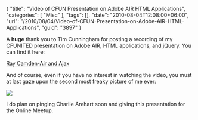 {
	"title": "Video of CFUN Presentation on Adobe AIR HTML Applications",
	"categories": [
		"Misc"
	],
	"tags": [],
	"date": "2010-08-04T12:08:00+06:00",
	"url": "/2010/08/04/Video-of-CFUN-Presentation-on-Adobe-AIR-HTML-Applications",
	"guid": "3897"
}

A <b>huge</b> thank you to Tim Cunningham for posting a recording of my CFUNITED presentation on Adobe AIR, HTML applications, and jQuery. You can find it here:

<a href="http://cfmumbojumbo.com/cf/index.cfm/cfconferences/cfunited-2010/ray-camden-air-and-ajax/">Ray Camden-Air and Ajax</a>

And of course, even if you have no interest in watching the video, you must at last gaze upon the second most freaky picture of me ever: 

<img src="http://cfmumbojumbo.com/cf/cache/file/1B6FCE15-19B9-E28B-79F8AE453A9062B7_medium.png">

I do plan on pinging Charlie Arehart soon and giving this presentation for the Online Meetup.